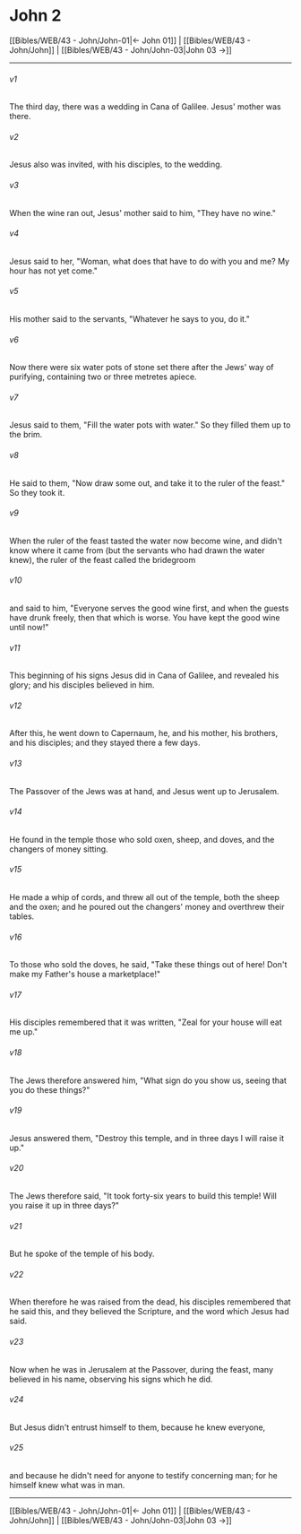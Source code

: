 # John 2

[[Bibles/WEB/43 - John/John-01|← John 01]] | [[Bibles/WEB/43 - John/John]] | [[Bibles/WEB/43 - John/John-03|John 03 →]]
***



###### v1 
The third day, there was a wedding in Cana of Galilee. Jesus' mother was there. 

###### v2 
Jesus also was invited, with his disciples, to the wedding. 

###### v3 
When the wine ran out, Jesus' mother said to him, "They have no wine." 

###### v4 
Jesus said to her, "Woman, what does that have to do with you and me? My hour has not yet come." 

###### v5 
His mother said to the servants, "Whatever he says to you, do it." 

###### v6 
Now there were six water pots of stone set there after the Jews' way of purifying, containing two or three metretes apiece. 

###### v7 
Jesus said to them, "Fill the water pots with water." So they filled them up to the brim. 

###### v8 
He said to them, "Now draw some out, and take it to the ruler of the feast." So they took it. 

###### v9 
When the ruler of the feast tasted the water now become wine, and didn't know where it came from (but the servants who had drawn the water knew), the ruler of the feast called the bridegroom 

###### v10 
and said to him, "Everyone serves the good wine first, and when the guests have drunk freely, then that which is worse. You have kept the good wine until now!" 

###### v11 
This beginning of his signs Jesus did in Cana of Galilee, and revealed his glory; and his disciples believed in him. 

###### v12 
After this, he went down to Capernaum, he, and his mother, his brothers, and his disciples; and they stayed there a few days. 

###### v13 
The Passover of the Jews was at hand, and Jesus went up to Jerusalem. 

###### v14 
He found in the temple those who sold oxen, sheep, and doves, and the changers of money sitting. 

###### v15 
He made a whip of cords, and threw all out of the temple, both the sheep and the oxen; and he poured out the changers' money and overthrew their tables. 

###### v16 
To those who sold the doves, he said, "Take these things out of here! Don't make my Father's house a marketplace!" 

###### v17 
His disciples remembered that it was written, "Zeal for your house will eat me up." 

###### v18 
The Jews therefore answered him, "What sign do you show us, seeing that you do these things?" 

###### v19 
Jesus answered them, "Destroy this temple, and in three days I will raise it up." 

###### v20 
The Jews therefore said, "It took forty-six years to build this temple! Will you raise it up in three days?" 

###### v21 
But he spoke of the temple of his body. 

###### v22 
When therefore he was raised from the dead, his disciples remembered that he said this, and they believed the Scripture, and the word which Jesus had said. 

###### v23 
Now when he was in Jerusalem at the Passover, during the feast, many believed in his name, observing his signs which he did. 

###### v24 
But Jesus didn't entrust himself to them, because he knew everyone, 

###### v25 
and because he didn't need for anyone to testify concerning man; for he himself knew what was in man.

***
[[Bibles/WEB/43 - John/John-01|← John 01]] | [[Bibles/WEB/43 - John/John]] | [[Bibles/WEB/43 - John/John-03|John 03 →]]
